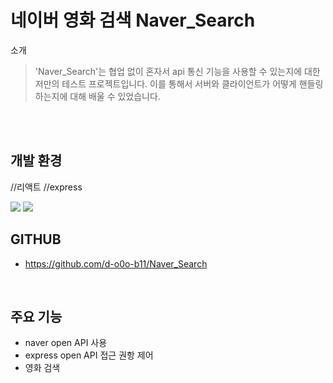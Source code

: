 # 네이버 영화 검색 Naver_Search


소개
> 'Naver_Search'는 협업 없이 혼자서 api 통신 기능을 사용할 수 있는지에 대한 저만의 테스트 프로젝트입니다.
> 이를 통해서 서버와 클라이언트가 어떻게 핸들링하는지에 대해 배울 수 있었습니다.
<br>

<br>

## 개발 환경
//리액트
//express
<p>
  <img src="https://img.shields.io/badge/React-61DAFB?style=flat&logo=React&logoColor=white"/>
  <img src="https://img.shields.io/badge/Express-000000?style=flat&logo=Express&logoColor=white"/>
</p>

## GITHUB
- https://github.com/d-o0o-b11/Naver_Search

<br>

## 주요 기능
- naver open API 사용
- express open API 접근 권항 제어
- 영화 검색

<br>
